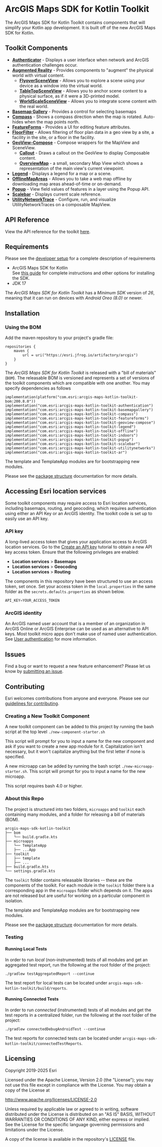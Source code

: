 # ArcGIS Maps SDK for Kotlin Toolkit

The ArcGIS Maps SDK for Kotlin Toolkit contains components that will simplify your Kotlin app development. It is built off of the new ArcGIS Maps SDK for Kotlin.

## Toolkit Components

* **[Authenticator](toolkit/authentication)** - Displays a user interface when network and ArcGIS authentication challenges occur.
* **[Augmented Reality](toolkit/ar)** - Provides components to "augment" the physical world with virtual content.
  * **[FlyoverSceneView](toolkit/ar#flyoversceneview)** - Allows you to explore a scene using your device as a window into the virtual world.
  * **[TableTopSceneView](toolkit/ar#tabletopsceneview)** - Allows you to anchor scene content to a physical surface, as if it were a 3D-printed model.
  * **[WorldScaleSceneView](toolkit/ar#worldscalesceneview)** - Allows you to integrate scene content with the real world.
* **[Basemap Gallery](toolkit/basemapgallery)** - Provides a control for selecting basemaps
* **[Compass](toolkit/compass)** - Shows a compass direction when the map is rotated. Auto-hides when the map points north.
* **[FeatureForms](toolkit/featureforms)** - Provides a UI for editing feature attributes.
* **[FloorFilter](toolkit/indoors)** - Allows filtering of floor plan data in a geo view by a site, a facility in the site, or a floor in the facility.
* **[GeoView-Compose](toolkit/geoview-compose)** - Compose wrappers for the MapView and SceneView.
  * **[Callout](toolkit/geoview-compose#display-a-callout)** - Draws a callout on the GeoView to display Composable content.
  * **[OverviewMap](toolkit/geoview-compose#display-an-overviewmap)** - a small, secondary Map View which shows a representation of the main view's current viewpoint.
* **[Legend](toolkit/legend)** - Displays a legend for a map or a scene.  
* **[OfflineMapAreas](toolkit/offline)** - Allows you to take a web map offline by downloading map areas ahead-of-time or on-demand.
* **[Popup](toolkit/popup)** - View field values of features in a layer using the Popup API.
* **[Scalebar](toolkit/scalebar)** - Displays current scale reference.
* **[UtilityNetworkTrace](toolkit/utilitynetworks)** - Configure, run, and visualize UtilityNetworkTraces on a composable MapView.

## API Reference

View the API reference for the toolkit [here](https://developers.arcgis.com/kotlin/toolkit-api-reference/index.html).

## Requirements

Please see the [developer setup](doc/general/developer_setup.md) for a complete description of requirements
* ArcGIS Maps SDK for Kotlin    
  See [this guide](https://developers.arcgis.com/kotlin/install-and-set-up/) for complete instructions and
other options for installing the SDK.
* JDK 17

The *ArcGIS Maps SDK for Kotlin Toolkit* has a *Minimum SDK* version of *26*, meaning that it can run on devices with *Android Oreo (8.0)* or newer.

## Installation

### Using the BOM

Add the maven repository to your project's gradle file:

```
repositories {
    maven {
        url = uri("https://esri.jfrog.io/artifactory/arcgis")
    }
}
```

The *ArcGIS Maps SDK for Kotlin Toolkit* is released with a "bill of materials" (`BOM`). The releasable BOM is versioned and represents a set of versions of the toolkit components which are compatible with one another. You may specify dependencies as follows

```
implementation(platform("com.esri:arcgis-maps-kotlin-toolkit-bom:200.8.0"))
implementation("com.esri:arcgis-maps-kotlin-toolkit-authentication")
implementation("com.esri:arcgis-maps-kotlin-toolkit-basemapgallery")
implementation("com.esri:arcgis-maps-kotlin-toolkit-compass")
implementation("com.esri:arcgis-maps-kotlin-toolkit-featureforms")
implementation("com.esri:arcgis-maps-kotlin-toolkit-geoview-compose")
implementation("com.esri:arcgis-maps-kotlin-toolkit-legend")
implementation("com.esri:arcgis-maps-kotlin-toolkit-offline")
implementation("com.esri:arcgis-maps-kotlin-toolkit-indoors")
implementation("com.esri:arcgis-maps-kotlin-toolkit-popup")
implementation("com.esri:arcgis-maps-kotlin-toolkit-scalebar")
implementation("com.esri:arcgis-maps-kotlin-toolkit-utilitynetworks")
implementation("com.esri:arcgis-maps-kotlin-toolkit-ar")
```

The template and TemplateApp modules are for bootstrapping new modules.

Please see the [package structure](doc/general/developer_setup.md#package-structure) documentation for more details.

## Accessing Esri location services

Some toolkit components may require access to Esri location services, including basemaps, routing,
and geocoding, which requires authentication using either an API Key or an ArcGIS identity. The
toolkit code is set up to easily use an API key.

### API key

A long-lived access token that gives your application access to ArcGIS location services. Go to
the [Create an API key](https://links.esri.com/create-an-api-key) tutorial to obtain a new API key
access token. Ensure that the following privileges are enabled:

* **Location services** > **Basemaps**
* **Location services** > **Geocoding**
* **Location services** > **Routing**

The components in this repository have been structured to use an access token, set once.
Set your access token in the `local.properties` in the same folder as the
`secrets.defaults.properties` as shown below.

```gradle
API_KEY=YOUR_ACCESS_TOKEN
```

### ArcGIS identity

An ArcGIS named user account that is a member of an organization in ArcGIS Online or ArcGIS
Enterprise can be used as an alternative to API keys. Most toolkit micro apps don't make use of
named user authentication.
See [User authentication](https://developers.arcgis.com/kotlin/security-and-authentication/#user-authentication)
for more information.

## Issues

Find a bug or want to request a new feature enhancement? Please let us know by [submitting an issue](https://github.com/Esri/arcgis-maps-sdk-kotlin-toolkit/issues/new).

## Contributing

Esri welcomes contributions from anyone and everyone. Please see our [guidelines for contributing](https://github.com/esri/contributing).

### Creating a New Toolkit Component

A new toolkit component can be added to this project by running the bash script at the top level
`./new-component-starter.sh`

This script will prompt for you to input a name for the new component and ask if you want to create a new app module for it.
Capitalization isn't necessary, but it won't capitalize anything but the first letter if none is specified.

A new microapp can be added by running the bash script `./new-microapp-starter.sh`. 
This script will prompt for you to input a name for the new microapp.

This script requires bash 4.0 or higher.

### About this Repo

The project is structured into two folders, `microapps` and `toolkit` each containing many modules, and a folder for releasing a bill of materials (BOM).

```
arcgis-maps-sdk-kotlin-toolkit
├── bom
│   └── build.gradle.kts
├── microapps
│   └── TemplateApp
│   ├── ...App
├── toolkit
│   ├── template
│   ├── ...
├── build.gradle.kts
└── settings.gradle.kts
```
The `toolkit` folder contains releasable libraries -- these are the components of the toolkit.
For each module in the `toolkit` folder there is a corresponding app in the `microapps` folder which depends on it.
The apps are not released but are useful for working on a particular component in isolation.

The template and TemplateApp modules are for bootstrapping new modules.

Please see the [package structure](doc/general/developer_setup.md#package-structure) documentation for more details.

### Testing

#### Running Local Tests

In order to run *local* (non-instrumented) tests of all modules and get an aggregated test report, run the following at the root folder of the project:
```
./gradlew testAggregatedReport --continue
```
The test report for local tests can be located under `arcgis-maps-sdk-kotlin-toolkit/build/reports`.

#### Running Connected Tests

In order to run *connected* (instrumented) tests of all modules and get the test reports in a centralized folder, run the following at the root folder of the project:
```
./gradlew connectedDebugAndroidTest --continue
```
The test reports for connected tests can be located under `arcgis-maps-sdk-kotlin-toolkit/connectedTestReports`.

## Licensing

Copyright 2019-2025 Esri

Licensed under the Apache License, Version 2.0 (the "License"); you may not use this file except in compliance with the License. You may obtain a copy of the License at

http://www.apache.org/licenses/LICENSE-2.0

Unless required by applicable law or agreed to in writing, software distributed under the License is distributed on an "AS IS" BASIS, WITHOUT WARRANTIES OR CONDITIONS OF ANY KIND, either express or implied. See the License for the specific language governing permissions and limitations under the License.

A copy of the license is available in the repository's [LICENSE](LICENSE) file.
